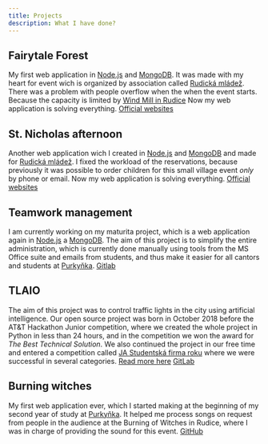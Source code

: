 ```yaml
---
title: Projects
description: What I have done?
---
```


## Fairytale Forest
My first web application in [Node.js](https://nodejs.org/) and [MongoDB](https://www.mongodb.com/). It was made with my heart for event wich is organized by association called [Rudická mládež](https://rudickamladez.cz). There was a problem with people overflow when the when the event starts. Because the capacity is limited by [Wind Mill in Rudice](http://www.rudice.cz/index.php?page=informacni-stredisko) Now my web application is solving everything. [Official websites](https://pohles.rudickamladez.cz/)

## St. Nicholas afternoon
Another web application wich I created in [Node.js](https://nodejs.org/) and [MongoDB](https://www.mongodb.com/) and made for [Rudická mládež](https://rudickamladez.cz). I fixed the workload of the reservations, because previously it was possible to order children for this small village event *only* by phone or email. Now my web application is solving everything. [Official websites](https://mikulas.rudickamladez.cz/)

## Teamwork management
I am currently working on my maturita project, which is a web application again in [Node.js](https://nodejs.org/) a [MongoDB](https://www.mongodb.com/). The aim of this project is to simplify the entire administration, which is currently done manually using tools from the MS Office suite and emails from students, and thus make it easier for all cantors and students at [Purkyňka](https://www.sspbrno.cz/). [Gitlab](https://gitlab.com/matuska.lukas/teamwork-sspbrno/)

## TLAIO
The aim of this project was to control traffic lights in the city using artificial intelligence. Our open source project was born in October 2018 before the AT&T Hackathon Junior competition, where we created the whole project in Python in less than 24 hours, and in the competition we won the award for _The Best Technical Solution_. We also continued the project in our free time and entered a competition called [JA Studentská firma roku](https://jaczech.org/programy-ja-czech/st%C5%99edn%C3%AD-a-vy%C5%A1%C5%A1%C3%AD-odborn%C3%A9-%C5%A1koly/ja-studentsk%C3%A1-firma/) where we were successful in several categories. [Read more here](https://jaczech.org/novinky/posts/2019/april/v%C3%BDherci-sout%C4%9B%C5%BEn%C3%ADho-veletrhu-ja-studentsk%C3%A1-firma-roku-2019/) [GitLab](https://gitlab.com/re_new/TLAIO)

## Burning witches
My first web application ever, which I started making at the beginning of my second year of study at [Purkyňka](https://www.sspbrno.cz/). It helped me process songs on request from people in the audience at the Burning of Witches in Rudice, where I was in charge of providing the sound for this event. [GitHub](https://github.com/lukynmatuska/CarodkyRC)